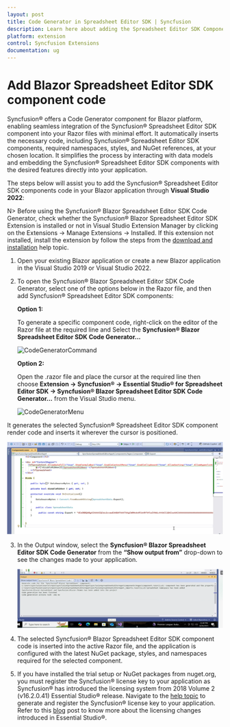 ```yaml
---
layout: post
title: Code Generator in Spreadsheet Editor SDK | Syncfusion
description: Learn here about adding the Spreadsheet Editor SDK Component using Code Generator of Syncfusion Spreadsheet Editor SDK Extension for Visual Studio.
platform: extension
control: Syncfusion Extensions
documentation: ug
---
```


# Add Blazor Spreadsheet Editor SDK component code

Syncfusion® offers a Code Generator component for Blazor platform, enabling seamless integration of the Syncfusion® Spreadsheet Editor SDK component into your Razor files with minimal effort. It automatically inserts the necessary code, including Syncfusion® Spreadsheet Editor SDK components, required namespaces, styles, and NuGet references, at your chosen location. It simplifies the process by interacting with data models and embedding the Syncfusion® Spreadsheet Editor SDK components with the desired features directly into your application.

The steps below will assist you to add the Syncfusion® Spreadsheet Editor SDK components code in your Blazor application through **Visual Studio 2022**:

N> Before using the Syncfusion® Blazor Spreadsheet Editor SDK Code Generator, check whether the Syncfusion® Blazor Spreadsheet Editor SDK Extension is installed or not in Visual Studio Extension Manager by clicking on the Extensions -> Manage Extensions -> Installed. If this extension not installed, install the extension by follow the steps from the [download and installation](download-and-installation) help topic.

1. Open your existing Blazor application or create a new Blazor application in the Visual Studio 2019 or Visual Studio 2022.

2. To open the Syncfusion® Blazor Spreadsheet Editor SDK Code Generator, select one of the options below in the Razor file, and then add Syncfusion® Spreadsheet Editor SDK components:

    **Option 1:**

    To generate a specific component code, right-click on the editor of the Razor file at the required line and Select the **Syncfusion® Blazor Spreadsheet Editor SDK Code Generator...**

    ![CodeGeneratorCommand](images/Code-Generator-Command.png)

    **Option 2:**

    Open the .razor file and place the cursor at the required line then choose **Extension -> Syncfusion® -> Essential Studio® for Spreadsheet Editor SDK -> Syncfusion® Blazor Spreadsheet Editor SDK Code Generator…** from the Visual Studio menu.

    ![CodeGeneratorMenu](images/Code-Generator-Menu.png)

 It generates the selected Syncfusion® Spreadsheet Editor SDK component render code and inserts it wherever the cursor is positioned.

![ComponentRenderCode](images/Code-Generator-ComponentRenderCode.png)

3. In the Output window, select the **Syncfusion® Blazor Spreadsheet Editor SDK Code Generator** from the **“Show output from”** drop-down to see the changes made to your application.

    ![OutputWindow](images/Code-Generator-OutputWindow.png)

4. The selected Syncfusion® Blazor Spreadsheet Editor SDK component code is inserted into the active Razor file, and the application is configured with the latest NuGet package, styles, and namespaces required for the selected component.

5. If you have installed the trial setup or NuGet packages from nuget.org, you must register the Syncfusion® license key to your application as Syncfusion® has introduced the licensing system from 2018 Volume 2 (v16.2.0.41) Essential Studio® release. Navigate to the [help topic](https://help.syncfusion.com/common/essential-studio/licensing/overview#how-to-generate-syncfusion-license-key) to generate and register the Syncfusion® license key to your application. Refer to this [blog](https://www.syncfusion.com/blogs/post/whats-new-in-2018-volume-2) post to know more about the licensing changes introduced in Essential Studio®.
